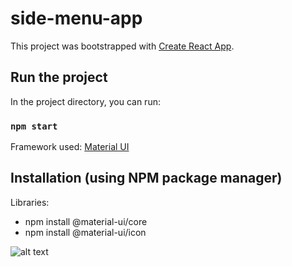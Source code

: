 # side-menu-app

This project was bootstrapped with [Create React App](https://github.com/facebook/create-react-app).

## Run the project

In the project directory, you can run:

### `npm start`

Framework used: [Material UI](https://material-ui.com)

## Installation (using NPM package manager)

Libraries:
* npm install @material-ui/core
* npm install @material-ui/icon

![alt text](https://github.com/sunreetsingh6131/show-us-what-you-got/blob/sunreet_test/test-three/screenshot.jpg?raw=true)
